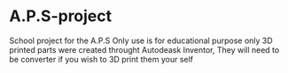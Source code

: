 # A.P.S-project
School project for the A.P.S
Only use is for educational purpose only
3D printed parts were created throught Autodeask Inventor, They will need to be converter if you wish to 3D print them your self
